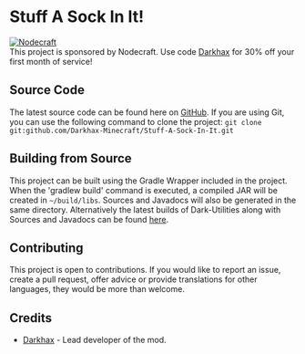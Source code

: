 # Stuff A Sock In It! 

[![Nodecraft](https://i.imgur.com/sz9PUmK.png)](https://nodecraft.com/r/darkhax)    
This project is sponsored by Nodecraft. Use code [Darkhax](https://nodecraft.com/r/darkhax) for 30% off your first month of service!

## Source Code
The latest source code can be found here on [GitHub](https://github.com/Darkhax-Minecraft/Thirsty-Bottles). If you are using Git, you can use the following command to clone the project: `git clone git:github.com/Darkhax-Minecraft/Stuff-A-Sock-In-It.git`

## Building from Source
This project can be built using the Gradle Wrapper included in the project. When the 'gradlew build' command is executed, a compiled JAR will be created in `~/build/libs`. Sources and Javadocs will also be generated in the same directory. Alternatively the latest builds of Dark-Utilities along with Sources and Javadocs can be found [here](http://maven.epoxide.org/net/darkhax/lttweaker/LootTableTweaker/).

## Contributing
This project is open to contributions. If you would like to report an issue, create a pull request, offer advice or provide translations for other languages, they would be more than welcome.

## Credits
* [Darkhax](https://github.com/darkhax) - Lead developer of the mod.
